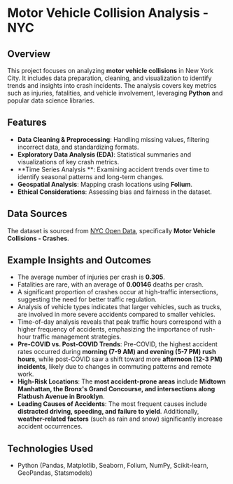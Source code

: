 # Motor Vehicle Collision Analysis - NYC

## Overview
This project focuses on analyzing **motor vehicle collisions** in New York City. It includes data preparation, cleaning, and visualization to identify trends and insights into crash incidents. The analysis covers key metrics such as injuries, fatalities, and vehicle involvement, leveraging **Python** and popular data science libraries.

## Features
- **Data Cleaning & Preprocessing**: Handling missing values, filtering incorrect data, and standardizing formats.
- **Exploratory Data Analysis (EDA)**: Statistical summaries and visualizations of key crash metrics.
- **Time Series Analysis **: Examining accident trends over time to identify seasonal patterns and long-term changes.
- **Geospatial Analysis**: Mapping crash locations using **Folium**.
- **Ethical Considerations**: Assessing bias and fairness in the dataset.

## Data Sources
The dataset is sourced from [NYC Open Data](https://data.cityofnewyork.us/Public-Safety/Motor-Vehicle-Collisions-Crashes/h9gi-nx95/about_data), specifically **Motor Vehicle Collisions - Crashes**.

## Example Insights and Outcomes
- The average number of injuries per crash is **0.305**.
- Fatalities are rare, with an average of **0.00146** deaths per crash.
- A significant proportion of crashes occur at high-traffic intersections, suggesting the need for better traffic regulation.
- Analysis of vehicle types indicates that larger vehicles, such as trucks, are involved in more severe accidents compared to smaller vehicles.
- Time-of-day analysis reveals that peak traffic hours correspond with a higher frequency of accidents, emphasizing the importance of rush-hour traffic management strategies.
- **Pre-COVID vs. Post-COVID Trends**: Pre-COVID, the highest accident rates occurred during **morning (7-9 AM) and evening (5-7 PM) rush hours**, while post-COVID saw a shift toward more **afternoon (12-3 PM) incidents**, likely due to changes in commuting patterns and remote work.
- **High-Risk Locations**: The **most accident-prone areas** include **Midtown Manhattan, the Bronx's Grand Concourse, and intersections along Flatbush Avenue in Brooklyn**.
- **Leading Causes of Accidents**: The most frequent causes include **distracted driving, speeding, and failure to yield**. Additionally, **weather-related factors** (such as rain and snow) significantly increase accident occurrences.

## Technologies Used
- Python (Pandas, Matplotlib, Seaborn, Folium, NumPy, Scikit-learn, GeoPandas, Statsmodels)

